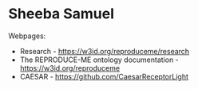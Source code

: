 # Sheeba Samuel

Webpages:
* Research - https://w3id.org/reproduceme/research
* The REPRODUCE-ME ontology documentation - https://w3id.org/reproduceme
* CAESAR - https://github.com/CaesarReceptorLight
